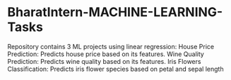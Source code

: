 # BharatIntern-MACHINE-LEARNING-Tasks
Repository contains 3 ML projects using linear regression:  House Price Prediction: Predicts house price based on its features. Wine Quality Prediction: Predicts wine quality based on its features. Iris Flowers Classification: Predicts iris flower species based on petal and sepal length
